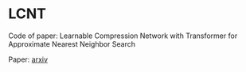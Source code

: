 # LCNT
Code of paper: Learnable Compression Network with Transformer for Approximate Nearest Neighbor Search

Paper: [arxiv](https://arxiv.org/search/?query=haokui+zhang&searchtype=all&source=header)


